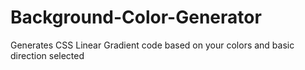# Background-Color-Generator
Generates CSS Linear Gradient code based on your colors and basic direction selected
